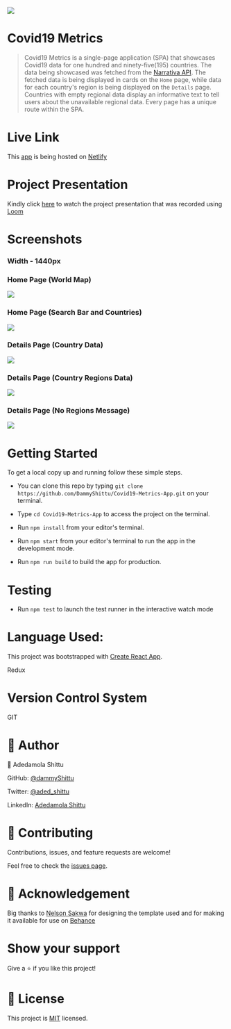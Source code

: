 ![](https://img.shields.io/badge/Microverse-blueviolet)

# Covid19 Metrics

> Covid19 Metrics is a single-page application (SPA) that showcases Covid19 data for one hundred and ninety-five(195) countries. The data being showcased was fetched from the [Narrativa API](https://covid19tracking.narrativa.com/index_en.html). The fetched data is being displayed in cards on the `Home` page, while data for each country's region is being displayed on the `Details` page. Countries with empty regional data display an informative text to tell users about the unavailable regional data. Every page has a unique route within the SPA.

# Live Link

This [app](https://worlds-covid19.netlify.app/) is being hosted on [Netlify](https://www.netlify.com/)

# Project Presentation

Kindly click [here](https://www.loom.com/share/cf1e3960c0cf4e82a1f03d9536f1b228) to watch the project presentation that was recorded using [Loom](https://www.loom.com)

# Screenshots

### Width - 1440px
### Home Page (World Map)

![](./src/images/world-screenshot.png)

### Home Page (Search Bar and Countries)

![](./src/images/countries-screenshot.png)

### Details Page (Country Data)

![](./src/images/country.png)

### Details Page (Country Regions Data)

![](./src/images/regions.png)
### Details Page (No Regions Message)

![](./src/images/noregion.png)


# Getting Started

To get a local copy up and running follow these simple steps.

- You can clone this repo by typing `git clone https://github.com/DammyShittu/Covid19-Metrics-App.git` on your terminal.

- Type `cd Covid19-Metrics-App` to access the project on the terminal.
  
- Run `npm install` from your editor's terminal.

- Run `npm start` from your editor's terminal to run the app in the development mode.

- Run `npm run build` to build the app for production.
# Testing

- Run `npm test` to launch the test runner in the interactive watch mode

# Language Used:

This project was bootstrapped with [Create React App](https://github.com/facebook/create-react-app).

Redux

# Version Control System

GIT

# 👤 Author

👤 Adedamola Shittu

GitHub: [@dammyShittu](https://github.com/DammyShittu/)

Twitter: [@aded_shittu](https://twitter.com/aded_shittu/)

LinkedIn: [Adedamola Shittu](https://www.linkedin.com/in/adedamolashittu/)

# 🤝 Contributing

Contributions, issues, and feature requests are welcome!

Feel free to check the [issues page](https://github.com/DammyShittu/Covid19-Metrics-App/issues).

# 🧢 Acknowledgement

Big thanks to [Nelson Sakwa](https://www.behance.net/sakwadesignstudio) for designing the template used and for making it available for use on [Behance](https://www.behance.net/)
# Show your support

Give a ⭐️ if you like this project!

# 📝 License

This project is [MIT](LICENSE) licensed.
